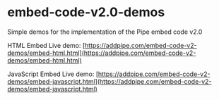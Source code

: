 # embed-code-v2.0-demos
Simple demos for the implementation of the Pipe embed code v2.0

HTML Embed Live demo: [https://addpipe.com/embed-code-v2-demos/embed-html.html](https://addpipe.com/embed-code-v2-demos/embed-html.html)

JavaScript Embed Live demo: [https://addpipe.com/embed-code-v2-demos/embed-javascript.html](https://addpipe.com/embed-code-v2-demos/embed-javascript.html)
